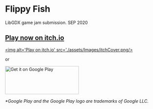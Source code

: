 # Flippy Fish
LibGDX game jam submission. SEP 2020

## [Play now on itch.io](https://iceybones.itch.io/flippy-fish)

<a href='https://iceybones.itch.io/flippy-fish'><img alt='Play on itch.io' src='./assets/Images/itchCover.png/></a>

or

<a href='https://play.google.com/store/apps/details?id=com.iceybones.flippyfish&pcampaignid=pcampaignidMKT-Other-global-all-co-prtnr-py-PartBadge-Mar2515-1'><img alt='Get it on Google Play' src='https://play.google.com/intl/en_us/badges/static/images/badges/en_badge_web_generic.png' width="240" height="92"/></a>

_*Google Play and the Google Play logo are trademarks of Google LLC._
